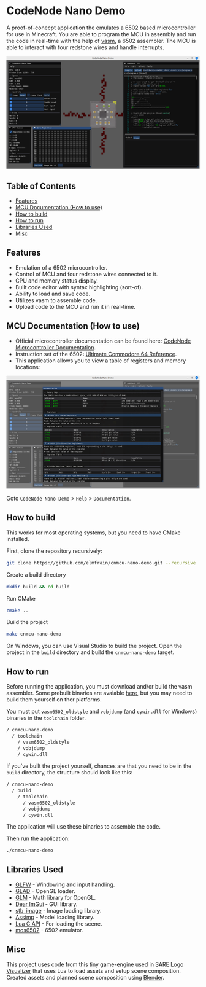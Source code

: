 # CodeNode Nano Demo
A proof-of-conecpt application the emulates a 6502 based microcontroller for use in Minecraft. You are able to program the MCU in assembly and run the code in real-time with the help of [vasm](http://sun.hasenbraten.de/vasm/), a 6502 assembler. The MCU is able to interact with four redstone wires and handle interrupts.

![Screencapture](./screenshots/Screenshot%20from%202024-04-09%2002-17-05.png)

## Table of Contents
* [Features](#features)
* [MCU Documentation (How to use)](#mcu-documentation-how-to-use)
* [How to build](#how-to-build)
* [How to run](#how-to-run)
* [Libraries Used](#libraries-used)
* [Misc](#misc)

## Features
* Emulation of a 6502 microcontroller.
* Control of MCU and four redstone wires connected to it.
* CPU and memory status display.
* Built code editor with syntax highlighting (sort-of).
* Ability to load and save code.
* Utilizes vasm to assemble code.
* Upload code to the MCU and run it in real-time.

## MCU Documentation (How to use)
* Official microcontroller documentation can be found here: [CodeNode Microcontroller Documentation](https://elmfrain.github.io/code-node-docs/).
* Instruction set of the 6502: [Ultimate Commodore 64 Reference](https://www.pagetable.com/c64ref/6502/?tab=2#).
* This application allows you to view a table of registers and memory locations:

![Screenshot](./screenshots/Screenshot%20from%202024-04-09%2002-17-52.png)

Goto `CodeNode Nano Demo` > `Help` > `Documentation`.

## How to build
This works for most operating systems, but you need to have CMake installed.

First, clone the repository recursively:
```bash
git clone https://github.com/elmfrain/cnmcu-nano-demo.git --recursive
```

Create a build directory
```bash
mkdir build && cd build
```

Run CMake
```bash
cmake ..
```

Build the project
```bash
make cnmcu-nano-demo
```

On Windows, you can use Visual Studio to build the project. Open the project in the `build` directory and build the `cnmcu-nano-demo` target.

## How to run
Before running the application, you must download and/or build the vasm assembler. Some prebuilt binaries are avaiable [here](http://www.compilers.de/vasm.html), but you may need to build them yourself on ther platforms.

You must put `vasm6502_oldstyle` and `vobjdump` (and `cywin.dll` for Windows) binaries in the `toolchain` folder.

```
/ cnmcu-nano-demo
  / toolchain
    / vasm6502_oldstyle
    / vobjdump
    / cywin.dll
```

 If you've built the project yourself, chances are that you need to be in the `build` directory, the structure should look like this:

```
/ cnmcu-nano-demo
  / build
    / toolchain
      / vasm6502_oldstyle
      / vobjdump
      / cywin.dll
```

The application will use these binaries to assemble the code.

Then run the application:
```bash
./cnmcu-nano-demo
```

## Libraries Used
* [GLFW](https://www.glfw.org/) - Windowing and input handling.
* [GLAD](https://glad.dav1d.de/) - OpenGL loader.
* [GLM](https://glm.g-truc.net/0.9.9/index.html) - Math library for OpenGL.
* [Dear ImGui](https://github.com/ocornut/imgui) - GUI library.
* [stb_image](https://github.com/nothings/stb/blob/master/stb_image.h) - Image loading library.
* [Assimp](https://github.com/assimp/assimp) - Model loading library.
* [Lua C API](https://www.lua.org/manual/5.4/manual.html) - For loading the scene.
* [mos6502](https://github.com/gianlucag/mos6502) - 6502 emulator.

## Misc
This project uses code from this tiny game-engine used in [SARE Logo Visualizer](https://github.com/rgv-sare/sare-init-visualizer) that uses Lua to load assets and setup scene composition. Created assets and planned scene composition using [Blender](https://www.blender.org/).